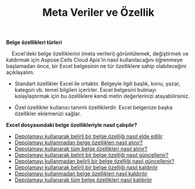 ﻿---
title: Meta Veriler ve Özellik
second_title: Aspose.Cells Cloud Documen
type: docs
url: /tr/metadata/
aliases: [/document-properties/,/working-with-document-properties/]
keywords: Get, delete, and update metadata from excel files
description: Aspose.Cells Cloud REST API, excel dosyalarından meta verilerin alınmasını, silinmesini ve güncellenmesini destekler. SDK çeşitli geliştirme dillerini destekler. Bunlar arasında Android, C#, Go, Java, NodeJS, Perl, PHP, Python, Ruby ve Swift bulunur
weight: 100
kwords: Excel, Office Cloud, REST API, Elektronik Tablo, PDF, CSV, Json, Markdwon, Meta Veriler ve Özellikler
---
**Belge özellikleri türleri**

&nbsp;&nbsp;&nbsp;&nbsp;Excel'deki belge özelliklerini (meta verileri) görüntülemek, değiştirmek ve kaldırmak için Aspose.Cells Cloud Apis'in nasıl kullanılacağını öğrenmeye başlamadan önce, bir Excel belgesinin ne tür özelliklere sahip olabileceğini açıklayalım.

- Standart özellikler Excel ile ortaktır. Belgeyle ilgili başlık, konu, yazar, kategori vb. temel bilgileri içerirler. Excel belgesini bulmayı kolaylaştırmak için bu özelliklere kendi metin değerlerinizi atayabilirsiniz.

- Özel özellikler kullanıcı tanımlı özelliklerdir. Excel belgenize başka özellikler eklemenizi sağlar.


**Excel dosyasındaki belge özellikleriyle nasıl çalışılır?**

- [Depolamayı kullanarak belirli bir belge özelliği nasıl elde edilir](/cells/tr/document-properties/get/)
- [Depolamayı kullanmadan belge özellikleri nasıl alınır?](/cells/tr/metadata/get/)
- [Depolamayı kullanarak tüm belge özellikleri nasıl alınır?](/cells/tr/document-properties/get-all/)
- [Depolamayı kullanarak belirli bir belge özelliği nasıl güncellenir?](/cells/tr/document-properties/update/)
- [Depolamayı kullanmadan belirli bir belge özelliği nasıl güncellenir?](/cells/tr/metadata/update/)
- [Depolamayı kullanarak belirli bir belge özelliği nasıl kaldırılır](/cells/tr/document-properties/delete/)
- [Depolamayı kullanmadan belge özellikleri nasıl kaldırılır](/cells/tr/metadata/delete/)
- [Depolamayı kullanarak tüm belge özellikleri nasıl kaldırılır](/cells/tr/document-properties/clear/)
